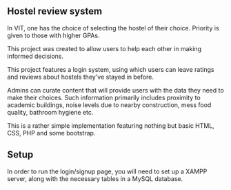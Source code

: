 ## Hostel review system

In VIT, one has the choice of selecting the hostel of their choice. Priority is given to those with higher GPAs.

This project was created to allow users to help each other in making informed decisions.

This project features a login system, using which users can leave ratings and reviews about hostels they've stayed in before.

Admins can curate content that will provide users with the data they need to make their choices. Such information primarily includes proximity to academic buildings, noise levels due to nearby construction, mess food quality, bathroom hygiene etc.

This is a rather simple implementation featuring nothing but basic HTML, CSS, PHP and some bootstrap.

## Setup

In order to run the login/signup page, you will need to set up a XAMPP server, along with the necessary tables in a MySQL database.
